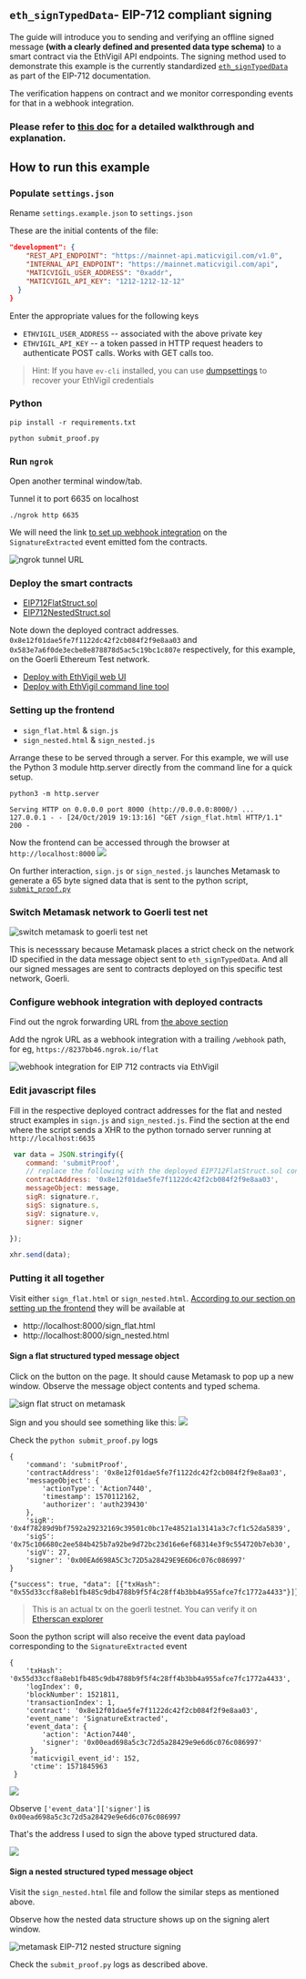 ## `eth_signTypedData`- EIP-712 compliant signing

The guide will introduce you to sending and verifying an offline signed message **(with a clearly defined and presented data type schema)** to a smart contract via the EthVigil API endpoints.
The signing method used to demonstrate this example is the currently standardized [`eth_signTypedData`](https://github.com/ethereum/EIPs/blob/master/EIPS/eip-712.md) as part of the EIP-712 documentation.

The verification happens on contract and we monitor corresponding events for that in a webhook integration.


### Please refer to [this doc](https://ethvigil.com/docs/eip712_sign_example_code/) for a detailed walkthrough and explanation.

## How to run this example

### Populate `settings.json`
Rename `settings.example.json` to `settings.json`

These are the initial contents of the file:

```json
"development": {
    "REST_API_ENDPOINT": "https://mainnet-api.maticvigil.com/v1.0",
    "INTERNAL_API_ENDPOINT": "https://mainnet.maticvigil.com/api",
    "MATICVIGIL_USER_ADDRESS": "0xaddr",
    "MATICVIGIL_API_KEY": "1212-1212-12-12"
  }
}
```
Enter the appropriate values for the following keys
* `ETHVIGIL_USER_ADDRESS` -- associated with the above private key
* `ETHVIGIL_API_KEY` -- a token passed in HTTP request headers to authenticate POST calls. Works with GET calls too.

>Hint: If you have `ev-cli` installed, you can use [dumpsettings](https://ethvigil.com/docs/cli_onboarding#backup-settings-and-recover-later) to recover your EthVigil credentials

### Python

`pip install -r requirements.txt`

`python submit_proof.py`

### Run `ngrok`
Open another terminal window/tab.

Tunnel it to port 6635 on localhost

`./ngrok http 6635`

We will need the link [to set up webhook integration](https://ethvigil.com/docs/web_onboarding/#adding-integrations) on the `SignatureExtracted` event emitted fom the contracts.

![ngrok tunnel URL](assets/img/ngrok-screen.png)

### Deploy the smart contracts

* [EIP712FlatStruct.sol](https://github.com/blockvigil/api-usage-examples/blob/master/EIP-712/EIP712FlatStruct.sol)
* [EIP712NestedStruct.sol](https://github.com/blockvigil/api-usage-examples/blob/master/EIP-712/EIP712NestedStruct.sol)

Note down the deployed contract addresses. `0x8e12f01dae5fe7f1122dc42f2cb084f2f9e8aa03` and  `0x583e7a6f0de3ecbe8e878878d5ac5c19bc1c807e` respectively, for this example, on the Goerli Ethereum Test network.

* [Deploy with EthVigil web UI](https://ethvigil.com/docs/web_onboarding/#deploy-a-solidity-smart-contract)
* [Deploy with EthVigil command line  tool](https://ethvigil.com/docs/cli_onboarding/#deploy-a-solidity-smart-contract)

### Setting up the frontend
* `sign_flat.html` & `sign.js`
* `sign_nested.html` & `sign_nested.js`

Arrange these to be served through a server. For this example, we will use the Python 3 module http.server directly from the command line for a quick setup. 

```
python3 -m http.server

Serving HTTP on 0.0.0.0 port 8000 (http://0.0.0.0:8000/) ...
127.0.0.1 - - [24/Oct/2019 19:13:16] "GET /sign_flat.html HTTP/1.1" 200 - 
``` 

Now the frontend can be accessed through the browser at `http://localhost:8000`
![](assets/img/sign_flat_localhost.png)

On further interaction, `sign.js` or `sign_nested.js` launches Metamask to generate a 65 byte signed data that is sent to the python script, [`submit_proof.py`](https://github.com/blockvigil/api-usage-examples/blob/master/EIP-712/submit_proof.py)

### Switch Metamask network to Goerli test net

![switch metamask to goerli test net](assets/img/metamask-goerli.png)

This is necesssary because Metamask places a strict check on the network ID specified in the data message object sent to `eth_signTypedData`. And all our signed messages are sent to contracts deployed on this specific test network, Goerli. 

### Configure webhook integration with deployed contracts

Find out the ngrok forwarding URL from [the above section](README.md#run-ngrok)

Add the ngrok URL as a webhook integration with a trailing `/webhook` path, for eg, `https://8237bb46.ngrok.io/flat`

![webhook integration for EIP 712 contracts via EthVigil](assets/img/webhook_integration.png)

### Edit javascript files

Fill in the respective deployed contract addresses for the flat and nested struct examples in `sign.js` and `sign_nested.js`. Find the section at the end where the script sends a XHR to the python tornado server running at `http://localhost:6635`

```js
 var data = JSON.stringify({
    command: 'submitProof',
    // replace the following with the deployed EIP712FlatStruct.sol contract address
    contractAddress: '0x8e12f01dae5fe7f1122dc42f2cb084f2f9e8aa03',
    messageObject: message,
    sigR: signature.r,
    sigS: signature.s,
    sigV: signature.v,
    signer: signer

});

xhr.send(data); 
```

### Putting it all together

Visit either `sign_flat.html` or `sign_nested.html`. [According to our section on setting up the frontend](README.md#setting-up-the-frontend) they will be available at
* http://localhost:8000/sign_flat.html
* http://localhost:8000/sign_nested.html

#### Sign a flat structured typed message object
Click on the button on the page. It should cause Metamask to pop up a new window. Observe the message object contents and typed schema.

![sign flat struct on metamask](assets/img/metamask_flat_struct.png)

Sign and you should see something like this:
![](assets/img/submit_flat_struct.png)

Check the `python submit_proof.py` logs

``` 
{
    'command': 'submitProof', 
    'contractAddress': '0x8e12f01dae5fe7f1122dc42f2cb084f2f9e8aa03', 
    'messageObject': {
        'actionType': 'Action7440', 
        'timestamp': 1570112162, 
        'authorizer': 'auth239430'
    }, 
    'sigR': '0x4f78289d9bf7592a29232169c39501c0bc17e48521a13141a3c7cf1c52da5839', 
    'sigS': '0x75c106680c2ee584b425b7a92be9d72bc23d16e6ef68314e3f9c554720b7eb30', 
    'sigV': 27, 
    'signer': '0x00EAd698A5C3c72D5a28429E9E6D6c076c086997'
}

{"success": true, "data": [{"txHash": "0x55d33ccf8a8eb1fb485c9db4788b9f5f4c28ff4b3bb4a955afce7fc1772a4433"}]}

```
>This is an actual tx on the goerli testnet. You can verify it on [Etherscan explorer](https://goerli.etherscan.io/tx/0x55d33ccf8a8eb1fb485c9db4788b9f5f4c28ff4b3bb4a955afce7fc1772a4433)

Soon the python script will also receive the event data payload corresponding to the `SignatureExtracted` event

```
{
    'txHash': '0x55d33ccf8a8eb1fb485c9db4788b9f5f4c28ff4b3bb4a955afce7fc1772a4433', 
    'logIndex': 0, 
    'blockNumber': 1521811, 
    'transactionIndex': 1, 
    'contract': '0x8e12f01dae5fe7f1122dc42f2cb084f2f9e8aa03', 
    'event_name': 'SignatureExtracted', 
    'event_data': {
        'action': 'Action7440', 
        'signer': '0x00ead698a5c3c72d5a28429e9e6d6c076c086997'
     }, 
     'maticvigil_event_id': 152, 
     'ctime': 1571845963
 } 
```
![](assets/img/flat_struct_webhook_payload.png)

Observe `['event_data']['signer']` is `0x00ead698a5c3c72d5a28429e9e6d6c076c086997`

That's the address I used to sign the above typed structured data.

![](assets/img/metamask_account3.png)


#### Sign a nested structured typed message object

Visit the `sign_nested.html` file and follow the similar steps as mentioned above.

Observe how the nested data structure shows up on the signing alert window.

![metamask EIP-712 nested structure signing](assets/img/metamask_nested_struct.png)

Check the `submit_proof.py` logs as described above.
